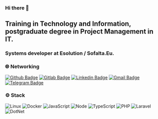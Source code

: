 ### Hi there 👋

<!--
**marcolongitude/marcolongitude** is a ✨ _special_ ✨ repository because its `README.md` (this file) appears on your GitHub profile.

Here are some ideas to get you started:

- 🔭 I’m currently working on ...
- 🌱 I’m currently learning ...
- 👯 I’m looking to collaborate on ...
- 🤔 I’m looking for help with ...
- 💬 Ask me about ...
- 📫 How to reach me: ...
- 😄 Pronouns: ...
- ⚡ Fun fact: ...
-->


## Training in Technology and Information, postgraduate degree in Project Management in IT.
### Systems developer at Esolution / Sofalta.Eu.

### 🌐 Networking

[![Github Badge](https://img.shields.io/badge/-Github-000?style=flat-square&logo=Github&logoColor=white&link=https://github.com/marcolongitude)](https://github.com/marcolongitude)
[![Gitlab Badge](https://img.shields.io/badge/-Gitlab-000?style=flat-square&logo=Gitlab&logoColor=white&link=https://https://gitlab.com/marcocpdti)](https://gitlab.com/marcocpdti)
[![Linkedin Badge](https://img.shields.io/badge/-LinkedIn-blue?style=flat-square&logo=Linkedin&logoColor=white&link=https://www.linkedin.com/in/marco-aurelio-guimaraes-b19ab533/)](https://www.linkedin.com/in/marco-aurelio-guimaraes-b19ab533/)
[![Gmail Badge](https://img.shields.io/badge/-Gmail-c14438?style=flat-square&logo=Gmail&logoColor=white&link=mailto:marcocpdti@gmail.com)](mailto:marcocpdti@gmail.com)
[![Telegram Badge](https://img.shields.io/badge/-Telegram-1ca0f1?style=flat-square&labelColor=1ca0f1&logo=telegram&logoColor=white&link=https://t.me/marcocpdti/)](https://t.me/marcocpdti/)

### ⚙️ Stack
![Linux](https://img.shields.io/badge/-Linux-555859?style=flat-square&logoColor=fff&logo=linux)
![Docker](https://img.shields.io/badge/-Docker-099cec?style=flat-square&logoColor=fff&logo=docker)
![JavaScript](https://img.shields.io/badge/-JavaScript-FEAE32?style=flat-square&logoColor=fff&logo=javascript)
![Node](https://img.shields.io/badge/-Node.js-5B9856?style=flat-square&logoColor=fff&logo=Node.js)
![TypeScript](https://img.shields.io/badge/-TypeScript-007ACC?style=flat-square&logoColor=fff&logo=typescript)
![PHP](https://img.shields.io/badge/-PHP-369?style=flat-square&logoColor=fff&logo=php)
![Laravel](https://img.shields.io/badge/-Laravel-ff2d20?style=flat-square&logoColor=fff&logo=laravel)
![DotNet](https://img.shields.io/badge/dotnet%20version-net5.0,net6.0-blue)
